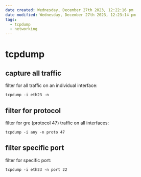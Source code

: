 ```yaml
---
date created: Wednesday, December 27th 2023, 12:22:16 pm
date modified: Wednesday, December 27th 2023, 12:23:14 pm
tags:
  - tcpdump
  - networking
---
```


# tcpdump

## capture all traffic

filter for all traffic on an individual interface:

```shell
tcpdump -i eth23 -n
```

## filter for protocol

filter for gre (protocol 47) traffic on all interfaces:

```shell
tcpdump -i any -n proto 47
```

## filter specific port

filter for specific port:

```shell
tcpdump -i eth23 -n port 22
```
